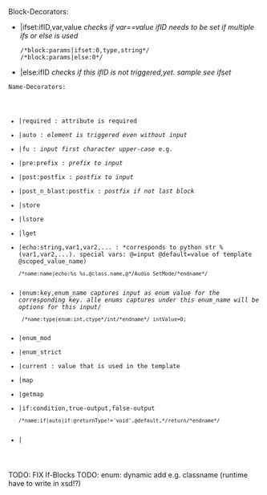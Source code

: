 Block-Decorators:
- |ifset:ifID,var,value *checks if var==value ifID needs to be set if multiple ifs or else is used*
  ```
  /*block:params|ifset:0,type,string*/
  /*block:params|else:0*/
  ```
- |else:ifID *checks if this ifID is not triggered,yet. sample see ifset*

<code>Name-Decorators:
- |required : attribute is required
- |auto : *element is triggered even without input*
- |fu : *input first character upper-case* e.g. 
- |pre:prefix : *prefix to input*
- |post:postfix : *postfix to input*
- |post_n_blast:postfix : *postfix if not last block*
- |store
- |lstore
- |lget
- |echo:string,var1,var2,... : *corresponds to python str % (var1,var2,...). special vars: @=input @default=value of template @scoped_value_name)
  ```
  /*name:name|echo:%s_%s,@class.name,@*/Audio_SetMode/*endname*/
  ```
- |enum:key,enum_name *captures input as enum value for the corresponding key. alle enums captures under this enum_name will be options for this input*/
  ```
   /*name:type|enum:int,ctype*/int/*endname*/ intValue=0;  
  ```
- |enum_mod
- |enum_strict
- |current : value that is used in the template
- |map
- |getmap
- |if:condition,true-output,false-output
  ```
  /*name:if|auto|if:@returnType!='void',@default,*/return/*endname*/  
  ```
- |
</code>


TODO: FIX If-Blocks
TODO: enum: dynamic add e.g. classname (runtime have to write in xsd!?)

